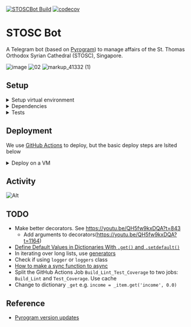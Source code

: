 [![STOSCBot Build](https://github.com/viper25/stoscbot/actions/workflows/python-app.yml/badge.svg)](https://github.com/viper25/stoscbot/actions/workflows/python-app.yml)  [![codecov](https://codecov.io/gh/viper25/stoscbot/branch/main/graph/badge.svg?token=QQ3WXQ2TSQ)](https://codecov.io/gh/viper25/stoscbot)

# STOSC Bot
A Telegram bot (based on [Pyrogram](https://docs.pyrogram.org/)) to manage affairs of the St. Thomas Orthodox Syrian Cathedral (STOSC), Singapore.

![image](https://user-images.githubusercontent.com/327990/142089101-04f782d3-0982-4ac0-83d0-899d714bc1cb.png) ![02](https://user-images.githubusercontent.com/327990/142300513-b2cbde04-f695-40f3-92f3-5e56649550f9.png) ![markup_41332 (1)](https://user-images.githubusercontent.com/327990/145735665-da9a6c31-29cc-4a5e-8824-8cd8653b84f8.png)




## Setup 
<details>

<summary>
Setup virtual environment
</summary>

```bash
python -m venv .venv
```

Activate (on Windows):
```dos
.venv\Scripts\activate.bat
```

On Linux:

Change `config.ini` for server. 

```bash
source .venv/bin/activate
nohup python3 run_stoscbot.py &
```
</details>

<details>

<summary>
Dependencies
</summary>

## Install dependencies.

```bash
pip install -r requirements.txt
```

### Upgrade dependencies

Upgrade dependencies, test locally and then freeze to `requirements_pro.txt`

```bash
pip install --upgrade pip
pip install --upgrade -r requirements.txt
pip freeze > requirements_pro.txt
```
</details>

<details>
<summary>
Tests
</summary>

## Run Tests

Ensure `pytest` and `pytest-asyncio` is installed so that VSCode and find tests. Run the below command to run the tests.

```bash
pytest --cov=./ --cov-report=xml
coverage report
```
</details>

## Deployment
We use [GitHub Actions](https://github.com/viper25/stoscbot/actions) to deploy, but the basic deploy steps are lsited below
<details>
<summary>Deploy on a VM</summary>

1. Update server timezone to local timezone
2. [Do not re-use](https://docs.pyrogram.org/faq/using-multiple-clients-at-once-on-the-same-account) a session file when deploying to a new instance. On a new isntance, delete any existing `.session` file and [generate a new session file](https://docs.pyrogram.org/start/auth#bot-authorization).
3. Keep the `.env` and `.session` files in a `..\credentials\` directory. The [deployment scripts](.github\workflows\python-app.yml) will copy these files to the correct location.
4. Copy the [Google API keys](https://console.cloud.google.com/iam-admin/serviceaccounts/details/104130143367587513093;edit=true/keys?project=api-project-57990973458) to `~/.config/gspread/service_account.json`. On Windows, it's at `C:\Users\xxx\AppData\Roaming\gspread\`
5. Subsequently run headless as ` nohup python3 run_stoscbot.py &`
</details>

## Activity 
![Alt](https://repobeats.axiom.co/api/embed/8f7c105c760f4c1728a380d4940249878f8775b4.svg "Repobeats analytics image")

## TODO

* Make better decorators. See https://youtu.be/QH5fw9kxDQA?t=843
    * Add arguments to decorators(https://youtu.be/QH5fw9kxDQA?t=1164)
* [Define Default Values in Dictionaries With `.get()` and `.setdefault()`](https://realpython.com/python-coding-interview-tips/#define-default-values-in-dictionaries-with-get-and-setdefault)
* In iterating over long lists, use [generators](https://realpython.com/python-coding-interview-tips/#save-memory-with-generators)
* Check if using `logger` or `loggers` class
* [How to make a sync function to async](https://youtu.be/GpqAQxH1Afc?t=968)
* Split the GitHub Actions Job `Build_Lint_Test_Coverage` to two jobs: `Build_Lint` and `Test_Coverage`. Use cache
* Change to dictionary `_get` e.g. `income = _item.get('income', 0.0)` 

## Reference
* [Pyrogram version updates](https://github.com/pyrogram/pyrogram/compare/v2.0.34...v2.0.35)
